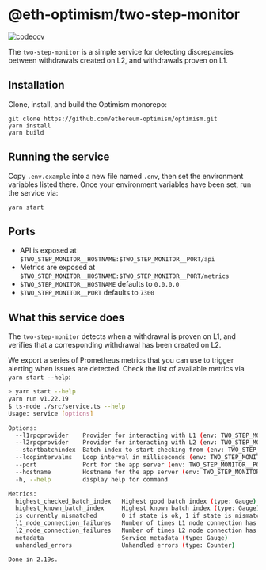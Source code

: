# @eth-optimism/two-step-monitor

[![codecov](https://codecov.io/gh/ethereum-optimism/optimism/branch/develop/graph/badge.svg?token=0VTG7PG7YR&flag=two-step-monitor-tests)](https://codecov.io/gh/ethereum-optimism/optimism)

The `two-step-monitor` is a simple service for detecting discrepancies between withdrawals created on L2, and
withdrawals proven on L1.

## Installation

Clone, install, and build the Optimism monorepo:

```
git clone https://github.com/ethereum-optimism/optimism.git
yarn install
yarn build
```

## Running the service

Copy `.env.example` into a new file named `.env`, then set the environment variables listed there.
Once your environment variables have been set, run the service via:

```
yarn start
```

## Ports

- API is exposed at `$TWO_STEP_MONITOR__HOSTNAME:$TWO_STEP_MONITOR__PORT/api`
- Metrics are exposed at `$TWO_STEP_MONITOR__HOSTNAME:$TWO_STEP_MONITOR__PORT/metrics`
- `$TWO_STEP_MONITOR__HOSTNAME` defaults to `0.0.0.0`
- `$TWO_STEP_MONITOR__PORT` defaults to `7300`

## What this service does

The `two-step-monitor` detects when a withdrawal is proven on L1, and verifies that a corresponding withdrawal
has been created on L2.



We export a series of Prometheus metrics that you can use to trigger alerting when issues are detected.
Check the list of available metrics via `yarn start --help`:

```sh
> yarn start --help
yarn run v1.22.19
$ ts-node ./src/service.ts --help
Usage: service [options]

Options:
  --l1rpcprovider    Provider for interacting with L1 (env: TWO_STEP_MONITOR__L1_RPC_PROVIDER)
  --l2rpcprovider    Provider for interacting with L2 (env: TWO_STEP_MONITOR__L2_RPC_PROVIDER)
  --startbatchindex  Batch index to start checking from (env: TWO_STEP_MONITOR__START_BATCH_INDEX)
  --loopintervalms   Loop interval in milliseconds (env: TWO_STEP_MONITOR__LOOP_INTERVAL_MS)
  --port             Port for the app server (env: TWO_STEP_MONITOR__PORT)
  --hostname         Hostname for the app server (env: TWO_STEP_MONITOR__HOSTNAME)
  -h, --help         display help for command

Metrics:
  highest_checked_batch_index   Highest good batch index (type: Gauge)
  highest_known_batch_index     Highest known batch index (type: Gauge)
  is_currently_mismatched       0 if state is ok, 1 if state is mismatched (type: Gauge)
  l1_node_connection_failures   Number of times L1 node connection has failed (type: Gauge)
  l2_node_connection_failures   Number of times L2 node connection has failed (type: Gauge)
  metadata                      Service metadata (type: Gauge)
  unhandled_errors              Unhandled errors (type: Counter)

Done in 2.19s.
```
